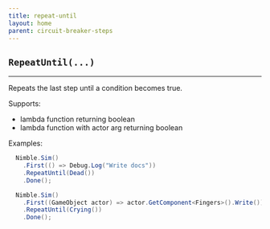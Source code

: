 ```yaml
---
title: repeat-until
layout: home
parent: circuit-breaker-steps
---
```


## `RepeatUntil(...)`

---

Repeats the last step until a condition becomes true.

Supports:

- lambda function returning boolean
- lambda function with actor arg returning boolean

Examples:

```csharp
  Nimble.Sim()
    .First(() => Debug.Log("Write docs"))
    .RepeatUntil(Dead())
    .Done();
```

```csharp
  Nimble.Sim()
    .First((GameObject actor) => actor.GetComponent<Fingers>().Write())
    .RepeatUntil(Crying())
    .Done();
```